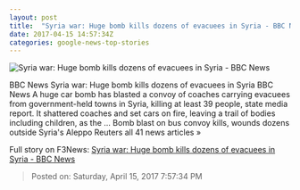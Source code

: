 ```yaml
---
layout: post
title:  "Syria war: Huge bomb kills dozens of evacuees in Syria - BBC News"
date: 2017-04-15 14:57:34Z
categories: google-news-top-stories
---
```


![Syria war: Huge bomb kills dozens of evacuees in Syria - BBC News](https://ichef.bbci.co.uk/news/1024/cpsprodpb/16071/production/_95652209_mediaitem95652208.jpg)

BBC News Syria war: Huge bomb kills dozens of evacuees in Syria BBC News A huge car bomb has blasted a convoy of coaches carrying evacuees from government-held towns in Syria, killing at least 39 people, state media report. It shattered coaches and set cars on fire, leaving a trail of bodies including children, as the ... Bomb blast on bus convoy kills, wounds dozens outside Syria's Aleppo Reuters all 41 news articles »


Full story on F3News: [Syria war: Huge bomb kills dozens of evacuees in Syria - BBC News](http://www.f3nws.com/n/zKUqTC)

> Posted on: Saturday, April 15, 2017 7:57:34 PM
